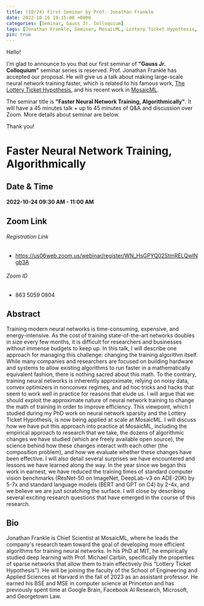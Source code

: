 ```yaml
---
title: (10/24) First Seminar by Prof. Jonathan Frankle
date: 2022-10-16 19:15:00 +0900
categories: [Seminar, Gauss Jr. Colloquium]
tags: [Jonathan Frankle, Seminar, MosaicML, Lottery Ticket Hypothesis, Gauss Jr. Colloquium]
pin: true
---
```


Hello! 

I'm glad to announce to you that our first seminar of **"Gauss Jr. Colloquium"** seminar series is reserved.
Prof. Jonathan Frankle has accepted our proposal.
He will give us a talk about making large-scale neural network training faster, 
which is related to his famous work, [The Lottery Ticket Hypothesis](https://openreview.net/pdf?id=rJl-b3RcF7), and his recent work in [MosaicML](https://www.mosaicml.com/).

The seminar title is **"Faster Neural Network Training, Algorithmically"**.
It will have a 45 minutes talk + up to 45 minutes of Q&A and discussion over Zoom.
More details about seminar are below.

Thank you!

# Faster Neural Network Training, Algorithmically

## Date & Time
#### 2022-10-24 09:30 AM - 11:00 AM

## Zoom Link

###### Registration Link 
* <https://us06web.zoom.us/webinar/register/WN_HsGPYQ02StmRELQwINgb3A>

###### Zoom ID 
* 863 5059 0804


## Abstract 
Training modern neural networks is time-consuming, expensive, and energy-intensive. As the cost of training state-of-the-art networks doubles in size every few months, it is difficult for researchers and businesses without immense budgets to keep up. In this talk, I will describe one approach for managing this challenge: changing the training algorithm itself. While many companies and researchers are focused on building hardware and systems to allow existing algorithms to run faster in a mathematically equivalent fashion, there is nothing sacred about this math. To the contrary, training neural networks is inherently approximate, relying on noisy data, convex optimizers in nonconvex regimes, and ad hoc tricks and hacks that seem to work well in practice for reasons that elude us. I will argue that we should exploit the approximate nature of neural network training to change the math of training in order to improve efficiency. This viewpoint, which I studied during my PhD work on neural network sparsity and the Lottery Ticket Hypothesis, is now being applied at scale at MosaicML.
I will discuss how we have put this approach into practice at MosaicML, including the empirical approach to research that we take, the dozens of algorithmic changes we have studied (which are freely available open source), the science behind how these changes interact with each other (the composition problem), and how we evaluate whether these changes have been effective. I will also detail several surprises we have encountered and lessons we have learned along the way. In the year since we began this work in earnest, we have reduced the training times of standard computer vision benchmarks (ResNet-50 on ImageNet, DeepLab-v3 on ADE-20K) by 5-7x and standard language models (BERT and GPT on C4) by 2-4x, and we believe we are just scratching the surface. I will close by describing several exciting research questions that have emerged in the course of this research.

## Bio
Jonathan Frankle is Chief Scientist at MosaicML, where he leads the company's research team toward the goal of developing more efficient algorithms for training neural networks. In his PhD at MIT, he empirically studied deep learning with Prof. Michael Carbin, specifically the properties of sparse networks that allow them to train effectively (his "Lottery Ticket Hypothesis"). He will be joining the faculty of the School of Engineering and Applied Sciences at Harvard in the fall of 2023 as an assistant professor. He earned his BSE and MSE in computer science at Princeton and has previously spent time at Google Brain, Facebook AI Research, Microsoft, and Georgetown Law.
